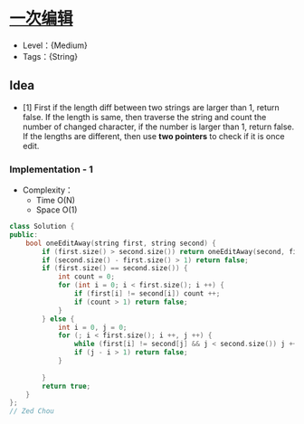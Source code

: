 # [一次编辑](https://leetcode.cn/problems/one-away-lcci/)

- Level：{Medium}
- Tags：{String}

## Idea

- [1] First if the length diff between two strings are larger than 1, return false. If the length is same, then traverse the string and count the number of changed character, if the number is larger than 1, return false. If the lengths are different, then use **two pointers** to check if it is once edit.

### Implementation - 1

- Complexity：
  - Time O(N)
  - Space O(1)

``` c++
class Solution {
public:
    bool oneEditAway(string first, string second) {
        if (first.size() > second.size()) return oneEditAway(second, first);
        if (second.size() - first.size() > 1) return false;
        if (first.size() == second.size()) {
            int count = 0;
            for (int i = 0; i < first.size(); i ++) {
                if (first[i] != second[i]) count ++;
                if (count > 1) return false;
            }
        } else {
            int i = 0, j = 0;
            for (; i < first.size(); i ++, j ++) {
                while (first[i] != second[j] && j < second.size()) j ++;
                if (j - i > 1) return false;
            }
            
        }
        return true;
    }
};
// Zed Chou
```

